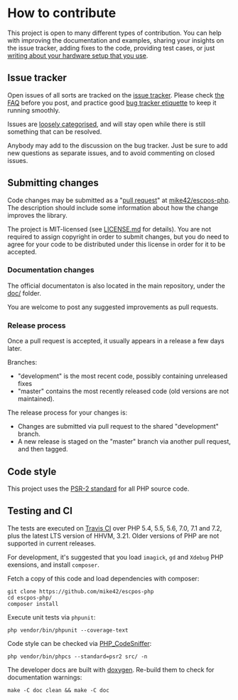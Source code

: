 # How to contribute

This project is open to many different types of contribution. You can help with improving the documentation and examples, sharing your insights on the issue tracker, adding fixes to the code, providing test cases, or just [writing about your hardware setup that you use](https://github.com/mike42/escpos-php/issues/new).

## Issue tracker

Open issues of all sorts are tracked on the [issue tracker](https://github.com/mike42/escpos-php/issues). Please check [the FAQ](https://github.com/mike42/escpos-php/blob/development/doc/FAQ.md) before you post, and practice good [bug tracker etiquette](https://bugzilla.mozilla.org/page.cgi?id=etiquette.html) to keep it running smoothly.

Issues are [loosely categorised](https://github.com/mike42/escpos-php/labels), and will stay open while there is still something that can be resolved.

Anybody may add to the discussion on the bug tracker. Just be sure to add new questions as separate issues, and to avoid commenting on closed issues.

## Submitting changes

Code changes may be submitted as a "[pull request](https://help.github.com/articles/about-pull-requests/)" at [mike42/escpos-php](https://github.com/mike42/escpos-php). The description should include some information about how the change improves the library.

The project is MIT-licensed (see [LICENSE.md](https://github.com/mike42/escpos-php/blob/development/LICENSE.md) for details). You are not required to assign copyright in order to submit changes, but you do need to agree for your code to be distributed under this license in order for it to be accepted.

### Documentation changes

The official documentaton is also located in the main repository, under the [doc/](https://github.com/mike42/escpos-php/tree/development/doc) folder.

You are welcome to post any suggested improvements as pull requests.

### Release process

Once a pull request is accepted, it usually appears in a release a few days later.

Branches:

- "development" is the most recent code, possibly containing unreleased fixes
- "master" contains the most recently released code (old versions are not maintained).

The release process for your changes is:

- Changes are submitted via pull request to the shared "development" branch.
- A new release is staged on the "master" branch via another pull request, and then tagged.

## Code style

This project uses the [PSR-2 standard](https://github.com/php-fig/fig-standards/blob/master/accepted/PSR-2-coding-style-guide.md) for all PHP source code.

## Testing and CI

The tests are executed on [Travis CI](https://travis-ci.org/mike42/escpos-php) over PHP 5.4, 5.5, 5.6, 7.0, 7.1 and 7.2, plus the latest LTS version of HHVM, 3.21. Older versions of PHP are not supported in current releases.

For development, it's suggested that you load `imagick`, `gd` and `Xdebug` PHP exensions, and install `composer`.

Fetch a copy of this code and load dependencies with composer:

    git clone https://github.com/mike42/escpos-php
    cd escpos-php/
    composer install

Execute unit tests via `phpunit`:

    php vendor/bin/phpunit --coverage-text

Code style can be checked via [PHP_CodeSniffer](https://github.com/squizlabs/PHP_CodeSniffer):

    php vendor/bin/phpcs --standard=psr2 src/ -n

The developer docs are built with [doxygen](https://github.com/doxygen/doxygen). Re-build them to check for documentation warnings:

    make -C doc clean && make -C doc
